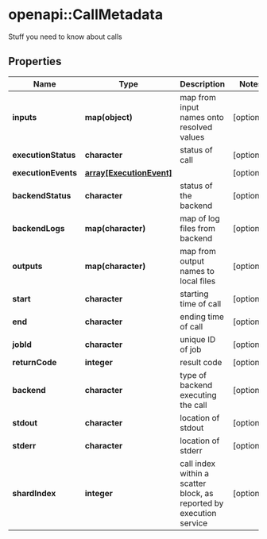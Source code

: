 # openapi::CallMetadata

Stuff you need to know about calls

## Properties
Name | Type | Description | Notes
------------ | ------------- | ------------- | -------------
**inputs** | **map(object)** | map from input names onto resolved values | [optional] 
**executionStatus** | **character** | status of call | [optional] 
**executionEvents** | [**array[ExecutionEvent]**](ExecutionEvent.md) |  | [optional] 
**backendStatus** | **character** | status of the backend | [optional] 
**backendLogs** | **map(character)** | map of log files from backend | [optional] 
**outputs** | **map(character)** | map from output names to local files | [optional] 
**start** | **character** | starting time of call | [optional] 
**end** | **character** | ending time of call | [optional] 
**jobId** | **character** | unique ID of job | [optional] 
**returnCode** | **integer** | result code | [optional] 
**backend** | **character** | type of backend executing the call | [optional] 
**stdout** | **character** | location of stdout | [optional] 
**stderr** | **character** | location of stderr | [optional] 
**shardIndex** | **integer** | call index within a scatter block, as reported by execution service | [optional] 


